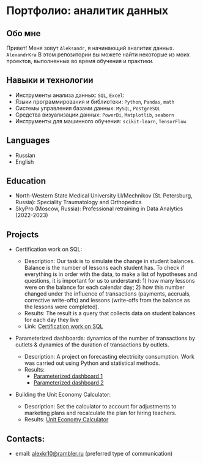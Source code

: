 # Портфолио: аналитик данных

## Обо мне 

Привет! Меня зовут ``Aleksandr``, я начинающий аналитик данных. 
``AlexandrKra``
В этом репозитории вы можете найти некоторые из моих проектов, выполненных во время обучения и практики.
<br>

## Навыки и технологии
- Инструменты анализа данных: ``SQL``, ``Excel``: 
- Языки программирования и библиотеки: ``Python``, ``Pandas``, ``math`` 
- Системы управления базами данных: ``MySQL``, ``PostgreSQL``
- Средства визуализации данных: ``PowerBi``, ``Matplotlib``, ``seaborn``
- Инструменты для машинного обучения: ``scikit-learn``, ``TensorFlow``

## Languages

- Russian 
- English
## Education

- North-Western State Medical University I.I/Mechnikov (St. Petersburg, Russia): Speciality Traumatology and Orthopedics
- SkyPro (Moscow, Russia): Professional retraining in Data Analytics (2022-2023)

## Projects

- Certification work on SQL:
  - Description: Our task is to simulate the change in student balances. Balance is the number of lessons each student has. To check if everything is in order with the data, to make a list of hypotheses and questions, it is important for us to understand: 1) how many lessons were on the balance for each calendar day; 2) how this number changed under the influence of transactions (payments, accruals, corrective write-offs) and lessons (write-offs from the balance as the lessons were completed).
  - Results: The result is a query that collects data on student balances for each day they live 
  - Link: [Certification work on SQL](https://cloud.mail.ru/public/uCKj/4CJATDiRL)

- Parameterized dashboards: dynamics of the number of transactions by outlets & dynamics of the duration of transactions by outlets.
  - Description: A project on forecasting electricity consumption. Work was carried out using Python and statistical methods.
  - Results: 
    - [Parameterized dashboard 1](https://)
    - [Parameterized dashboard 2](https://)

- Building the Unit Economy Calculator:
  - Description: Set the calculator to account for adjustments to marketing plans and recalculate the plan for hiring teachers.
  - Results: [Unit Economy Calculator](https://)



## Contacts:
- email: alexkr10@rambler.ru (preferred type of communication)
